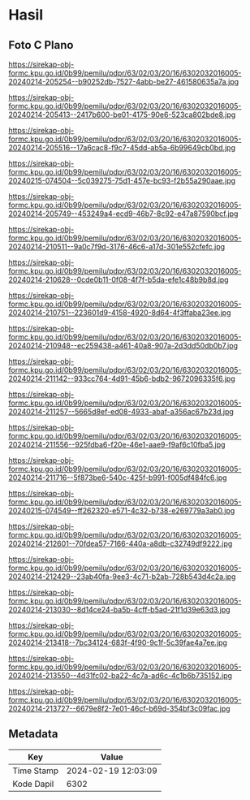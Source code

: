 # Hasil

## Foto C Plano

https://sirekap-obj-formc.kpu.go.id/0b99/pemilu/pdpr/63/02/03/20/16/6302032016005-20240214-205254--b90252db-7527-4abb-be27-461580635a7a.jpg

https://sirekap-obj-formc.kpu.go.id/0b99/pemilu/pdpr/63/02/03/20/16/6302032016005-20240214-205413--2417b600-be01-4175-90e6-523ca802bde8.jpg

https://sirekap-obj-formc.kpu.go.id/0b99/pemilu/pdpr/63/02/03/20/16/6302032016005-20240214-205516--17a6cac8-f9c7-45dd-ab5a-6b99649cb0bd.jpg

https://sirekap-obj-formc.kpu.go.id/0b99/pemilu/pdpr/63/02/03/20/16/6302032016005-20240215-074504--5c039275-75d1-457e-bc93-f2b55a290aae.jpg

https://sirekap-obj-formc.kpu.go.id/0b99/pemilu/pdpr/63/02/03/20/16/6302032016005-20240214-205749--453249a4-ecd9-46b7-8c92-e47a87590bcf.jpg

https://sirekap-obj-formc.kpu.go.id/0b99/pemilu/pdpr/63/02/03/20/16/6302032016005-20240214-210511--9a0c7f9d-3176-46c6-a17d-301e552cfefc.jpg

https://sirekap-obj-formc.kpu.go.id/0b99/pemilu/pdpr/63/02/03/20/16/6302032016005-20240214-210628--0cde0b11-0f08-4f7f-b5da-efe1c48b9b8d.jpg

https://sirekap-obj-formc.kpu.go.id/0b99/pemilu/pdpr/63/02/03/20/16/6302032016005-20240214-210751--223601d9-4158-4920-8d64-4f3ffaba23ee.jpg

https://sirekap-obj-formc.kpu.go.id/0b99/pemilu/pdpr/63/02/03/20/16/6302032016005-20240214-210948--ec259438-a461-40a8-907a-2d3dd50db0b7.jpg

https://sirekap-obj-formc.kpu.go.id/0b99/pemilu/pdpr/63/02/03/20/16/6302032016005-20240214-211142--933cc764-4d91-45b6-bdb2-9672096335f6.jpg

https://sirekap-obj-formc.kpu.go.id/0b99/pemilu/pdpr/63/02/03/20/16/6302032016005-20240214-211257--5665d8ef-ed08-4933-abaf-a356ac67b23d.jpg

https://sirekap-obj-formc.kpu.go.id/0b99/pemilu/pdpr/63/02/03/20/16/6302032016005-20240214-211556--925fdba6-f20e-46e1-aae9-f9af6c10fba5.jpg

https://sirekap-obj-formc.kpu.go.id/0b99/pemilu/pdpr/63/02/03/20/16/6302032016005-20240214-211716--5f873be6-540c-425f-b991-f005df484fc6.jpg

https://sirekap-obj-formc.kpu.go.id/0b99/pemilu/pdpr/63/02/03/20/16/6302032016005-20240215-074549--ff262320-e571-4c32-b738-e269779a3ab0.jpg

https://sirekap-obj-formc.kpu.go.id/0b99/pemilu/pdpr/63/02/03/20/16/6302032016005-20240214-212601--70fdea57-7166-440a-a8db-c32749df9222.jpg

https://sirekap-obj-formc.kpu.go.id/0b99/pemilu/pdpr/63/02/03/20/16/6302032016005-20240214-212429--23ab40fa-9ee3-4c71-b2ab-728b543d4c2a.jpg

https://sirekap-obj-formc.kpu.go.id/0b99/pemilu/pdpr/63/02/03/20/16/6302032016005-20240214-213030--8d14ce24-ba5b-4cff-b5ad-21f1d39e63d3.jpg

https://sirekap-obj-formc.kpu.go.id/0b99/pemilu/pdpr/63/02/03/20/16/6302032016005-20240214-213418--7bc34124-683f-4f90-9c1f-5c39fae4a7ee.jpg

https://sirekap-obj-formc.kpu.go.id/0b99/pemilu/pdpr/63/02/03/20/16/6302032016005-20240214-213550--4d31fc02-ba22-4c7a-ad6c-4c1b6b735152.jpg

https://sirekap-obj-formc.kpu.go.id/0b99/pemilu/pdpr/63/02/03/20/16/6302032016005-20240214-213727--6679e8f2-7e01-46cf-b69d-354bf3c09fac.jpg


## Metadata

| Key        | Value               |
| ---------- | ------------------- |
| Time Stamp | 2024-02-19 12:03:09 |
| Kode Dapil | 6302                |



